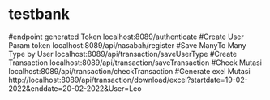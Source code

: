# testbank


#endpoint
generated Token
localhost:8089/authenticate
#Create  User Param token
localhost:8089/api/nasabah/register
#Save ManyTo Many  Type by User
localhost:8089/api/transaction/saveUserType
#Create Transaction
localhost:8089/api/transaction/saveTransaction
#Check Mutasi
localhost:8089/api/transaction/checkTransaction
#Generate exel Mutasi
http://localhost:8089/api/transaction/download/excel?startdate=19-02-2022&enddate=20-02-2022&User=Leo
